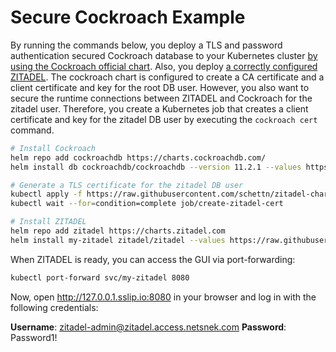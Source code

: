 # Secure Cockroach Example

By running the commands below, you deploy a TLS and password authentication secured Cockroach database to your Kubernetes cluster [by using the Cockroach official chart](https://artifacthub.io/packages/helm/cockroachdb/cockroachdb).
Also, you deploy [a correctly configured ZITADEL](https://artifacthub.io/packages/helm/zitadel/zitadel).
The cockroach chart is configured to create a CA certificate and a client certificate and key for the root DB user.
However, you also want to secure the runtime connections between ZITADEL and Cockroach for the zitadel user.
Therefore, you create a Kubernetes job that creates a client certificate and key for the zitadel DB user by executing the `cockroach cert` command.

```bash
# Install Cockroach
helm repo add cockroachdb https://charts.cockroachdb.com/
helm install db cockroachdb/cockroachdb --version 11.2.1 --values https://raw.githubusercontent.com/schettn/zitadel-charts/main/examples/4-cockroach-secure/cockroach-values.yaml

# Generate a TLS certificate for the zitadel DB user
kubectl apply -f https://raw.githubusercontent.com/schettn/zitadel-charts/main/examples/4-cockroach-secure/zitadel-cert-job.yaml
kubectl wait --for=condition=complete job/create-zitadel-cert

# Install ZITADEL
helm repo add zitadel https://charts.zitadel.com
helm install my-zitadel zitadel/zitadel --values https://raw.githubusercontent.com/schettn/zitadel-charts/main/examples/4-cockroach-secure/zitadel-values.yaml
```

When ZITADEL is ready, you can access the GUI via port-forwarding:

```bash
kubectl port-forward svc/my-zitadel 8080
```

Now, open http://127.0.0.1.sslip.io:8080 in your browser and log in with the following credentials:

**Username**: zitadel-admin@zitadel.access.netsnek.com
**Password**: Password1!
